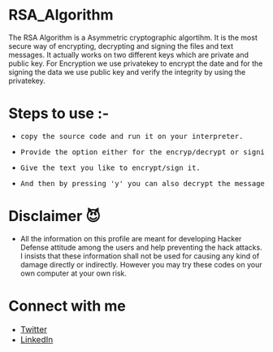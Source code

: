# RSA_Algorithm
The RSA Algorithm is a Asymmetric cryptographic algortihm. It is the most secure way of encrypting, decrypting and signing the files and text messages. It actually works on two different keys which are private and public key. For Encryption we use privatekey to encrypt the date and for the signing the data we use public key and verify the integrity by using the privatekey.

# Steps to use :-
- <pre>copy the source code and run it on your interpreter.</pre>
- <pre>Provide the option either for the encryp/decrypt or signing</pre>
- <pre>Give the text you like to encrypt/sign it.</pre>
- <pre>And then by pressing 'y' you can also decrypt the message there it self.</pre>

# Disclaimer 😈
- All the information on this profile are meant for developing Hacker Defense attitude among the users and help preventing the hack attacks. I insists that these information shall not be used for causing any kind of damage directly or indirectly. However you may try these codes on your own computer at your own risk.

# Connect with me

- <a href="https://twitter.com/S_Tarun_" style="font-size:16px;">Twitter</a> 
- <a href="https://www.linkedin.com/in/tarunvenom/" style="font-size:16px;">LinkedIn</a>
